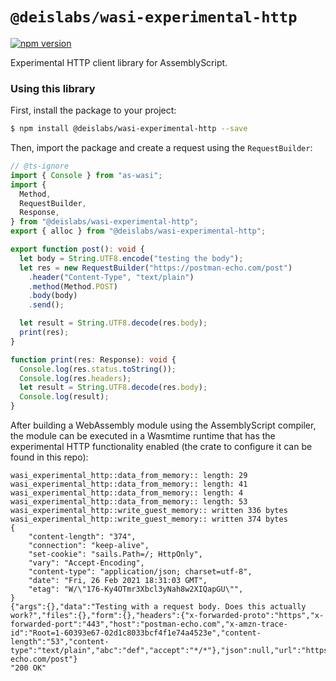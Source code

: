 # `@deislabs/wasi-experimental-http`

[![npm version](https://badge.fury.io/js/%40deislabs%2Fwasi-experimental-http.svg)](https://badge.fury.io/js/%40deislabs%2Fwasi-experimental-http)

Experimental HTTP client library for AssemblyScript.

### Using this library

First, install the package to your project:

```bash
$ npm install @deislabs/wasi-experimental-http --save
```

Then, import the package and create a request using the `RequestBuilder`:

```typescript
// @ts-ignore
import { Console } from "as-wasi";
import {
  Method,
  RequestBuilder,
  Response,
} from "@deislabs/wasi-experimental-http";
export { alloc } from "@deislabs/wasi-experimental-http";

export function post(): void {
  let body = String.UTF8.encode("testing the body");
  let res = new RequestBuilder("https://postman-echo.com/post")
    .header("Content-Type", "text/plain")
    .method(Method.POST)
    .body(body)
    .send();

  let result = String.UTF8.decode(res.body);
  print(res);
}

function print(res: Response): void {
  Console.log(res.status.toString());
  Console.log(res.headers);
  let result = String.UTF8.decode(res.body);
  Console.log(result);
}
```

After building a WebAssembly module using the AssemblyScript compiler, the
module can be executed in a Wasmtime runtime that has the experimental HTTP
functionality enabled (the crate to configure it can be found in this repo):

```
wasi_experimental_http::data_from_memory:: length: 29
wasi_experimental_http::data_from_memory:: length: 41
wasi_experimental_http::data_from_memory:: length: 4
wasi_experimental_http::data_from_memory:: length: 53
wasi_experimental_http::write_guest_memory:: written 336 bytes
wasi_experimental_http::write_guest_memory:: written 374 bytes
{
    "content-length": "374",
    "connection": "keep-alive",
    "set-cookie": "sails.Path=/; HttpOnly",
    "vary": "Accept-Encoding",
    "content-type": "application/json; charset=utf-8",
    "date": "Fri, 26 Feb 2021 18:31:03 GMT",
    "etag": "W/\"176-Ky4OTmr3Xbcl3yNah8w2XIQapGU\"",
}
{"args":{},"data":"Testing with a request body. Does this actually work?","files":{},"form":{},"headers":{"x-forwarded-proto":"https","x-forwarded-port":"443","host":"postman-echo.com","x-amzn-trace-id":"Root=1-60393e67-02d1c8033bcf4f1e74a4523e","content-length":"53","content-type":"text/plain","abc":"def","accept":"*/*"},"json":null,"url":"https://postman-echo.com/post"}
"200 OK"
```
